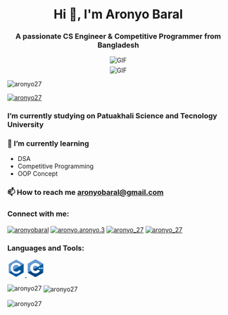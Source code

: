 <h1 align="center">Hi 👋, I'm Aronyo Baral</h1>
<h3 align="center">A passionate CS Engineer & Competitive Programmer from Bangladesh</h3>

<p align="center">
  <img alt="GIF" src="https://cdn.hashnode.com/res/hashnode/image/upload/v1681827942724/9aad4026-75d9-4464-9207-6f53316dd873.gif?w=1600&h=840&fit=crop&crop=entropy&auto=format,compress&gif-q=60&format=webm" width="500px"/>
  <br>
  <img align="middle" alt="GIF" src="https://readme-typing-svg.herokuapp.com?lines=I'm+a+CSE+Undergraduate+Student;I'm+a+Hardcore+Competitive+Programmer;I'm+a+Critical+Thinker;I+am+a+part+time+Guitarist+&+Gamer;"/>
</p>

<p align="left"> <img src="https://komarev.com/ghpvc/?username=aronyo27&label=Profile%20views&color=0e75b6&style=flat" alt="aronyo27" /> </p>

<p align="left"> <a href="https://github.com/ryo-ma/github-profile-trophy"><img src="https://github-profile-trophy.vercel.app/?username=aronyo27" alt="aronyo27" /></a> </p>

### I’m currently studying on **Patuakhali Science and Tecnology University**

### 🌱 I’m currently learning
- DSA
- Competitive Programming
- OOP Concept

### 📫 How to reach me **aronyobaral@gmail.com**

<h3 align="left">Connect with me:</h3>
<p align="left">
<a href="https://linkedin.com/in/aronyobaral" target="blank"><img align="center" src="https://raw.githubusercontent.com/rahuldkjain/github-profile-readme-generator/master/src/images/icons/Social/linked-in-alt.svg" alt="aronyobaral" height="30" width="40" /></a>
<a href="https://fb.com/aronyo.aronyo.3" target="blank"><img align="center" src="https://raw.githubusercontent.com/rahuldkjain/github-profile-readme-generator/master/src/images/icons/Social/facebook.svg" alt="aronyo.aronyo.3" height="30" width="40" /></a>
<a href="https://codeforces.com/profile/aronyo_27" target="blank"><img align="center" src="https://raw.githubusercontent.com/rahuldkjain/github-profile-readme-generator/master/src/images/icons/Social/codeforces.svg" alt="aronyo_27" height="30" width="40" /></a>
<a href="https://www.leetcode.com/aronyo_27" target="blank"><img align="center" src="https://raw.githubusercontent.com/rahuldkjain/github-profile-readme-generator/master/src/images/icons/Social/leet-code.svg" alt="aronyo_27" height="30" width="40" /></a>
</p>

<h3 align="left">Languages and Tools:</h3>
<p align="left"> <a href="https://www.cprogramming.com/" target="_blank" rel="noreferrer"> <img src="https://raw.githubusercontent.com/devicons/devicon/master/icons/c/c-original.svg" alt="c" width="40" height="40"/> </a> <a href="https://www.w3schools.com/cpp/" target="_blank" rel="noreferrer"> <img src="https://raw.githubusercontent.com/devicons/devicon/master/icons/cplusplus/cplusplus-original.svg" alt="cplusplus" width="40" height="40"/> </a> </p>

<p><img align="left" src="https://github-readme-stats.vercel.app/api/top-langs?username=aronyo27&show_icons=true&locale=en&layout=compact" alt="aronyo27" /></p>

<p>&nbsp;<img align="center" src="https://github-readme-stats.vercel.app/api?username=aronyo27&show_icons=true&locale=en" alt="aronyo27" /></p>

<p><img align="center" src="https://github-readme-streak-stats.herokuapp.com/?user=aronyo27&" alt="aronyo27" /></p>

